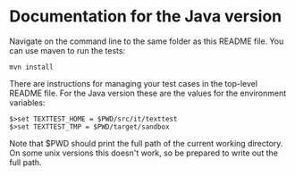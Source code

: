 Documentation for the Java version
==================================

Navigate on the command line to the same folder as this README file. You can use maven to run the tests:

	mvn install

There are instructions for managing your test cases in the top-level README file. For the Java version these are the values for the environment variables:

    $>set TEXTTEST_HOME = $PWD/src/it/texttest
    $>set TEXTTEST_TMP = $PWD/target/sandbox

Note that $PWD should print the full path of the current working directory. On some unix versions this doesn't work, so be prepared to write out the full path.
